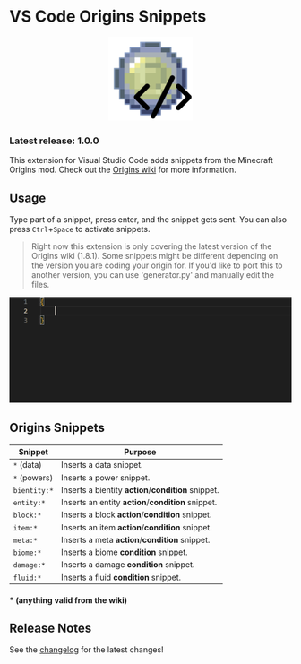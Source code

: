 # VS Code Origins Snippets

<div align=center>
    <img src="icon.webp" style="width: 150px">
</div>

### **Latest release: 1.0.0**
This extension for Visual Studio Code adds snippets from the Minecraft Origins mod. Check out the [Origins wiki](https://origins.readthedocs.io/en/latest) for more information.

## Usage
Type part of a snippet, press enter, and the snippet gets sent. You can also press `Ctrl`+`Space` to activate snippets.

> Right now this extension is only covering the latest version of the Origins wiki (1.8.1). Some snippets might be different depending on the version you are coding your origin for. If you'd like to port this to another version, you can use 'generator.py' and manually edit the files.

![Demo](demo.gif)

## Origins Snippets
| Snippet          | Purpose                                               |
| ---------------- | ----------------------------------------------------- |
| `*` (data)       | Inserts a data snippet.                               |
| `*` (powers)     | Inserts a power snippet.                              |
| `bientity:*`     | Inserts a bientity **action**/**condition** snippet.  |
| `entity:*`       | Inserts an entity **action**/**condition** snippet.   |
| `block:*`        | Inserts a block **action**/**condition** snippet.     |
| `item:*`         | Inserts an item **action**/**condition** snippet.     |
| `meta:*`         | Inserts a meta **action**/**condition** snippet.      |
| `biome:*`        | Inserts a biome **condition** snippet.                |
| `damage:*`       | Inserts a damage **condition** snippet.               |
| `fluid:*`        | Inserts a fluid **condition** snippet.                |
#### * (anything valid from the wiki)

## Release Notes
See the [changelog](CHANGELOG.md) for the latest changes!
